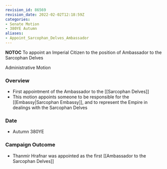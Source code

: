 ```yaml
---
revision_id: 86569
revision_date: 2022-02-02T12:18:59Z
categories:
- Senate Motion
- 380YE Autumn
aliases:
- Appoint_Sarcophan_Delves_Ambassador
---
```



__NOTOC__
To appoint an Imperial Citizen to the position of Ambassador to the Sarcophan Delves

Administrative Motion 

### Overview
* First appointment of the Ambassador to the [[Sarcophan Delves]]
* This motion appoints someone to be responsible for the [[Embassy|Sarcophan Embassy]], and to represent the Empire in dealings with the Sarcophan Delves

### Date
* Autumn 380YE

### Campaign Outcome
* Thanmir Hrafnar was appointed as the first [[Ambassador to the Sarcophan Delves]]